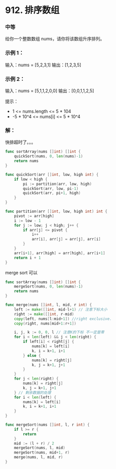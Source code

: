 # 912. 排序数组

### 中等

给你一个整数数组 nums，请你将该数组升序排列。

### 示例 1：

输入：nums = [5,2,3,1]
输出：[1,2,3,5]

### 示例 2：

输入：nums = [5,1,1,2,0,0]
输出：[0,0,1,1,2,5]

提示：
- 1 <= nums.length <= 5 * 104
- -5 * 10^4 <= nums[i] <= 5 * 10^4

### 解：
快排超时了。。。

```go
func sortArray(nums []int) []int {
	quickSort(nums, 0, len(nums)-1)
	return nums
}

func quickSort(arr []int, low, high int) {
	if low < high {
		pi := partition(arr, low, high)
		quickSort(arr, low, pi-1)
		quickSort(arr, pi+1, high)
	}
}

func partition(arr []int, low, high int) int {
	pivot := arr[high]
	i := low - 1
	for j := low; j < high; j++ {
		if arr[j] <= pivot {
			i++
			arr[i], arr[j] = arr[j], arr[i]
		}
	}
	arr[i+1], arr[high] = arr[high], arr[i+1]
	return i + 1
}
```

merge sort 可以

```go
func sortArray(nums []int) []int {
	mergeSort(nums, 0, len(nums)-1)
	return nums
}

func merge(nums []int, l, mid, r int) {
	left := make([]int, mid-l+1) // 注意下标大小
	right := make([]int, r-mid)
	copy(left, nums[l:mid+1]) //right exclusive.
	copy(right, nums[mid+1:r+1])

	i, j, k := 0, 0, l // 注意K的下标 不一定是零
	for i < len(left) && j < len(right) {
		if left[i] < right[j] {
			nums[k] = left[i]
			k, i = k+1, i+1
		} else {
			nums[k] = right[j]
			k, j = k+1, j+1
		}
	}
	for j < len(right) {
		nums[k] = right[j]
		k, j = k+1, j+1
	} // 剩余数据的处理
	for i < len(left) {
		nums[k] = left[i]
		k, i = k+1, i+1
	}
}

func mergeSort(nums []int, l, r int) {
	if l >= r {
		return
	}
	mid := (l + r) / 2
	mergeSort(nums, l, mid)
	mergeSort(nums, mid+1, r)
	merge(nums, l, mid, r)
}
```